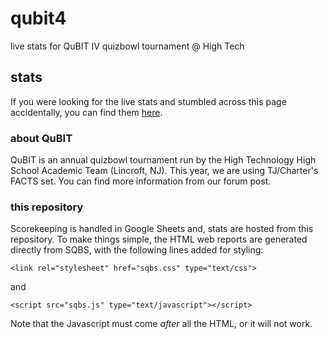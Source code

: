 # qubit4
live stats for QuBIT IV quizbowl tournament @ High Tech

## stats
If you were looking for the live stats and stumbled across this page accidentally, you can find them [here](stats.html).

### about QuBIT
QuBIT is an annual quizbowl tournament run by the High Technology High School Academic Team (Lincroft, NJ). This year, we are using TJ/Charter's FACTS set. You can find more information from our forum post.

### this repository
Scorekeeping is handled in Google Sheets and, stats are hosted from this repository. To make things simple, the HTML web reports are generated directly from SQBS, with the following lines added for styling:

```
<link rel="stylesheet" href="sqbs.css" type="text/css">
```

and

```
<script src="sqbs.js" type="text/javascript"></script>
```

Note that the Javascript must come *after* all the HTML, or it will not work.
